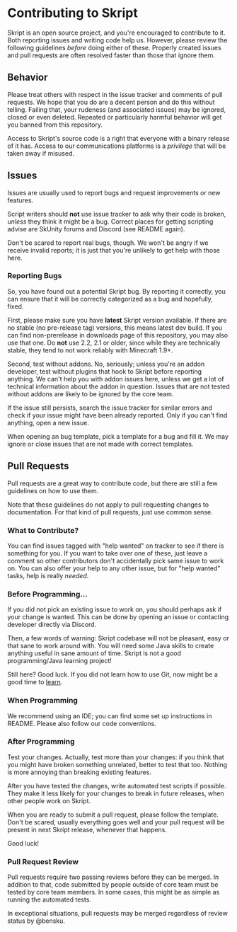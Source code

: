 # Contributing to Skript
Skript is an open source project, and you're encouraged to contribute to it.
Both reporting issues and writing code help us. However, please review the
following guidelines *before* doing either of these. Properly created issues
and pull requests are often resolved faster than those that ignore them.

## Behavior
Please treat others with respect in the issue tracker and comments of pull
requests. We hope that you do are a decent person and do this without
telling. Failing that, your rudeness (and associated issues) may be ignored,
closed or even deleted. Repeated or particularly harmful behavior will get
you banned from this repository.

Access to Skript's source code is a right that everyone with a binary release
of it has. Access to our communications platforms is a *privilege* that will
be taken away if misused.

## Issues
Issues are usually used to report bugs and request improvements or new features.

Script writers should **not** use issue tracker to ask why their code is broken,
*unless* they think it might be a bug. Correct places for getting scripting advise
are SkUnity forums and Discord (see README again).

Don't be scared to report real bugs, though. We won't be angry if we receive
invalid reports; it is just that you're unlikely to get help with those here.

### Reporting Bugs
So, you have found out a potential Skript bug. By reporting it correctly, you
can ensure that it will be correctly categorized as a bug and hopefully, fixed.

First, please make sure you have **latest** Skript version available. If there
are no stable (no pre-release tag) versions, this means latest dev build.
If you can find non-prerelease in downloads page of this repository, you may
also use that one. Do **not** use 2.2, 2.1 or older, since while they are
technically stable, they tend to not work reliably with Minecraft 1.9+.

Second, test without addons. No, seriously; unless you're an addon developer,
test without plugins that hook to Skript before reporting anything. We can't
help you with addon issues here, unless we get a lot of technical information
about the addon in question. Issues that are not tested without addons are
likely to be ignored by the core team.

If the issue still persists, search the issue tracker for similar
errors and check if your issue might have been already reported.
Only if you can't find anything, open a new issue.

When opening an bug template, pick a template for a bug and fill it.
We may ignore or close issues that are not made with correct templates.

## Pull Requests
Pull requests are a great way to contribute code, but there are still a few
guidelines on how to use them.

Note that these guidelines do not apply to pull requesting changes to
documentation. For that kind of pull requests, just use common sense.

### What to Contribute?
You can find issues tagged with "help wanted" on tracker to see if there is
something for you. If you want to take over one of these, just leave a comment
so other contributors don't accidentally pick same issue to work on. You can also
offer your help to any other issue, but for "help wanted" tasks, help is really
*needed*.

### Before Programming...
If you did not pick an existing issue to work on, you should perhaps ask if your
change is wanted. This can be done by opening an issue or contacting developer
directly via Discord.

Then, a few words of warning: Skript codebase will not be pleasant, easy or
that sane to work around with. You will need some Java skills to create anything
useful in sane amount of time. Skript is not a good programming/Java learning
project!

Still here? Good luck. If you did not learn how to use Git, now might be a good
time to [learn](https://help.github.com/categories/bootcamp/).

### When Programming
We recommend using an IDE; you can find some set up instructions in README.
Please also follow our code conventions.

### After Programming
Test your changes. Actually, test more than your changes: if you think that you
might have broken something unrelated, better to test that too. Nothing is more
annoying than breaking existing features.

After you have tested the changes, write automated test scripts if possible.
They make it less likely for your changes to break in future releases, when
other people work on Skript.

When you are ready to submit a pull request, please follow the template. Don't
be scared, usually everything goes well and your pull request will be present
in next Skript release, whenever that happens.

Good luck!

### Pull Request Review
Pull requests require two passing reviews before they can be merged. In
addition to that, code submitted by people outside of core team must be tested
by core team members. In some cases, this might be as simple as running the
automated tests.

In exceptional situations, pull requests may be merged regardless of review
status by @bensku.
